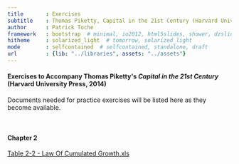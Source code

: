 ```yaml
---
title       : Exercises
subtitle    : Thomas Piketty, Capital in the 21st Century (Harvard University Press 2014)
author      : Patrick Toche
framework   : bootstrap  # minimal, io2012, html5slides, shower, dzslides
hitheme     : solarized_light  # tomorrow, solarized_light
mode        : selfcontained  # selfcontained, standalone, draft
url         : {lib: "../libraries", assets: "../assets"}
--- 
```



#### Exercises to Accompany Thomas Piketty's *Capital in the 21st Century* (Harvard University Press, 2014)

Documents needed for practice exercises will be listed here as they become available.

<br>

#### Chapter 2 

<a href="Table 2-2 - Law Of Cumulated Growth.xls">Table 2-2 - Law Of Cumulated Growth.xls</a>


